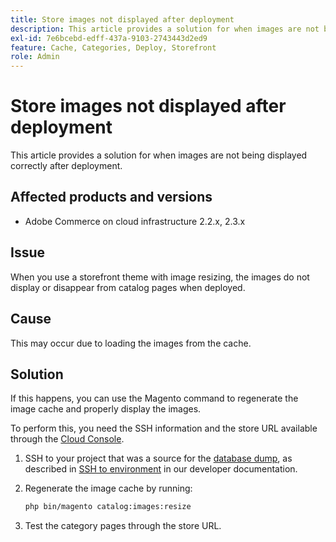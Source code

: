 ```yaml
---
title: Store images not displayed after deployment
description: This article provides a solution for when images are not being displayed correctly after deployment.
exl-id: 7e6bcebd-edff-437a-9103-2743443d2ed9
feature: Cache, Categories, Deploy, Storefront
role: Admin
---
```

# Store images not displayed after deployment

This article provides a solution for when images are not being displayed correctly after deployment.

## Affected products and versions

* Adobe Commerce on cloud infrastructure 2.2.x, 2.3.x

## Issue

When you use a storefront theme with image resizing, the images do not display or disappear from catalog pages when deployed.

## Cause

This may occur due to loading the images from the cache.

## Solution

If this happens, you can use the Magento command to regenerate the image cache and properly display the images.

To perform this, you need the SSH information and the store URL available through the [Cloud Console](https://devdocs.magento.com/cloud/project/projects.html).

1. SSH to your project that was a source for the [database dump](/help/how-to/general/create-database-dump-on-cloud.md), as described in [SSH to environment](https://devdocs.magento.com/guides/v2.3/cloud/env/environments-ssh.html#ssh) in our developer documentation.
1. Regenerate the image cache by running:

    ```bash
    php bin/magento catalog:images:resize
    ```

1. Test the category pages through the store URL.
